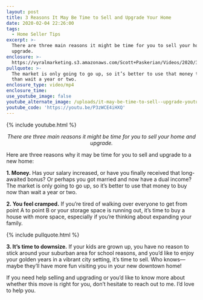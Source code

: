 ```yaml
---
layout: post
title: 3 Reasons It May Be Time to Sell and Upgrade Your Home
date: 2020-02-04 22:26:00
tags:
  - Home Seller Tips
excerpt: >-
  There are three main reasons it might be time for you to sell your home and
  upgrade.
enclosure: >-
  https://vyralmarketing.s3.amazonaws.com/Scott+Paskerian/Videos/2020/3+Reasons+It+May+Be+Time+to+Sell+and+Upgrade+Your+Home.mp4
pullquote: >-
  The market is only going to go up, so it’s better to use that money to buy now
  than wait a year or two.
enclosure_type: video/mp4
enclosure_time:
use_youtube_image: false
youtube_alternate_image: /uploads/it-may-be-time-to-sell--upgrade-youtube.jpg
youtube_code: 'https://youtu.be/P3zWCE4iHXQ'
---
```


{% include youtube.html %}

<p style="text-align: center;"><em>There are three main reasons it might be time for you to sell your home and upgrade.</em></p>

Here are three reasons why it may be time for you to sell and upgrade to a new home:&nbsp;

**1\. Money.** Has your salary increased, or have you finally received that long-awaited bonus? Or perhaps you got married and now have a dual income? The market is only going to go up, so it’s better to use that money to buy now than wait a year or two.

**2\. You feel cramped.** If you’re tired of walking over everyone to get from point A to point B or your storage space is running out, it’s time to buy a house with more space, especially if you’re thinking about expanding your family.&nbsp;

{% include pullquote.html %}

**3\. It’s time to downsize.** If your kids are grown up, you have no reason to stick around your suburban area for school reasons, and you’d like to enjoy your golden years in a vibrant city setting, it’s time to sell. Who knows—maybe they’ll have more fun visiting you in your new downtown home\!

If you need help selling and upgrading or you’d like to know more about whether this move is right for you, don’t hesitate to reach out to me. I’d love to help you.